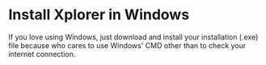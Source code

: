 # Install Xplorer in Windows

If you love using Windows, just download and install your installation (.exe) file because who cares to use Windows' CMD other than to check your internet connection.
